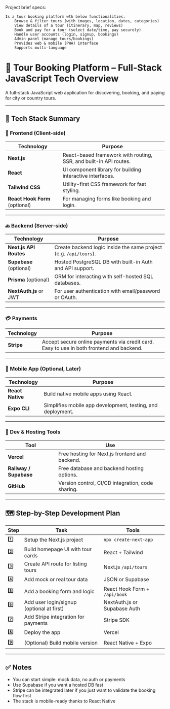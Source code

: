 Project brief specs:

    Is a tour booking platform wth below functionalities:
        Browse & filter tours (with images, location, dates, categories)
        View details of a tour (itinerary, map, reviews)
        Book and pay for a tour (select date/time, pay securely)
        Handle user accounts (login, signup, bookings)
        Admin panel (manage tours/bookings)
        Provides web & mobile (PWA) interface
        Supports multi-language


# 🧭 Tour Booking Platform – Full-Stack JavaScript Tech Overview

A full-stack JavaScript web application for discovering, booking, and paying for city or country tours.

---

## 🔧 Tech Stack Summary

### 🧱 Frontend (Client-side)

| Technology         | Purpose |
|--------------------|---------|
| **Next.js**        | React-based framework with routing, SSR, and built-in API routes. |
| **React**          | UI component library for building interactive interfaces. |
| **Tailwind CSS**   | Utility-first CSS framework for fast styling. |
| **React Hook Form** (optional) | For managing forms like booking and login. |

---

### 🔙 Backend (Server-side)

| Technology              | Purpose |
|-------------------------|---------|
| **Next.js API Routes**  | Create backend logic inside the same project (e.g. `/api/tours`). |
| **Supabase** (optional) | Hosted PostgreSQL DB with built-in Auth and API support. |
| **Prisma** (optional)   | ORM for interacting with self-hosted SQL databases. |
| **NextAuth.js** or JWT  | For user authentication with email/password or OAuth. |

---

### 💳 Payments

| Technology  | Purpose |
|-------------|---------|
| **Stripe**  | Accept secure online payments via credit card. Easy to use in both frontend and backend. |

---

### 📱 Mobile App (Optional, Later)

| Technology       | Purpose |
|------------------|---------|
| **React Native** | Build native mobile apps using React. |
| **Expo CLI**     | Simplifies mobile app development, testing, and deployment. |

---

### 🚀 Dev & Hosting Tools

| Tool              | Use |
|-------------------|-----|
| **Vercel**        | Free hosting for Next.js frontend and backend. |
| **Railway / Supabase** | Free database and backend hosting options. |
| **GitHub**        | Version control, CI/CD integration, code sharing. |

---

## 🗺️ Step-by-Step Development Plan

| Step | Task | Tools |
|------|------|-------|
| 1️⃣  | Setup the Next.js project | `npx create-next-app` |
| 2️⃣  | Build homepage UI with tour cards | React + Tailwind |
| 3️⃣  | Create API route for listing tours | Next.js `/api/tours` |
| 4️⃣  | Add mock or real tour data | JSON or Supabase |
| 5️⃣  | Add a booking form and logic | React Hook Form + `/api/book` |
| 6️⃣  | Add user login/signup (optional at first) | NextAuth.js or Supabase Auth |
| 7️⃣  | Add Stripe integration for payments | Stripe SDK |
| 8️⃣  | Deploy the app | Vercel |
| 9️⃣  | (Optional) Build mobile version | React Native + Expo |

---

## ✅ Notes

- You can start simple: mock data, no auth or payments
- Use Supabase if you want a hosted DB fast
- Stripe can be integrated later if you just want to validate the booking flow first
- The stack is mobile-ready thanks to React Native